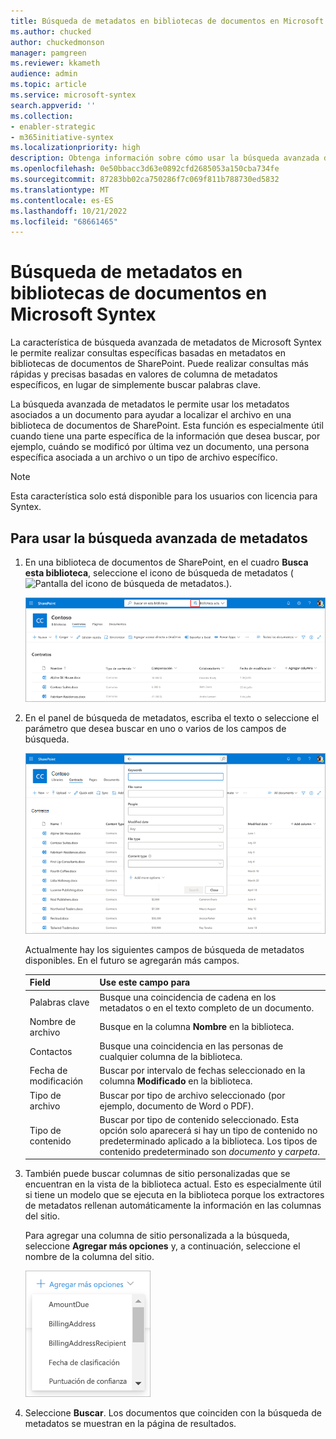 ```yaml
---
title: Búsqueda de metadatos en bibliotecas de documentos en Microsoft Syntex
ms.author: chucked
author: chuckedmonson
manager: pamgreen
ms.reviewer: kkameth
audience: admin
ms.topic: article
ms.service: microsoft-syntex
search.appverid: ''
ms.collection:
- enabler-strategic
- m365initiative-syntex
ms.localizationpriority: high
description: Obtenga información sobre cómo usar la búsqueda avanzada de metadatos y buscar columnas de sitio personalizadas para buscar elementos en bibliotecas de documentos de SharePoint mediante Microsoft Syntex.
ms.openlocfilehash: 0e50bbacc3d63e0892cfd2685053a150cba734fe
ms.sourcegitcommit: 87283bb02ca750286f7c069f811b788730ed5832
ms.translationtype: MT
ms.contentlocale: es-ES
ms.lasthandoff: 10/21/2022
ms.locfileid: "68661465"
---
```

# <a name="search-for-metadata-in-document-libraries-in-microsoft-syntex"></a>Búsqueda de metadatos en bibliotecas de documentos en Microsoft Syntex

La característica de búsqueda avanzada de metadatos de Microsoft Syntex le permite realizar consultas específicas basadas en metadatos en bibliotecas de documentos de SharePoint. Puede realizar consultas más rápidas y precisas basadas en valores de columna de metadatos específicos, en lugar de simplemente buscar palabras clave.

La búsqueda avanzada de metadatos le permite usar los metadatos asociados a un documento para ayudar a localizar el archivo en una biblioteca de documentos de SharePoint. Esta función es especialmente útil cuando tiene una parte específica de la información que desea buscar, por ejemplo, cuándo se modificó por última vez un documento, una persona específica asociada a un archivo o un tipo de archivo específico.

> [!NOTE]
> Esta característica solo está disponible para los usuarios con licencia para Syntex. 

## <a name="to-use-advanced-metadata-search"></a>Para usar la búsqueda avanzada de metadatos

1. En una biblioteca de documentos de SharePoint, en el cuadro **Busca esta biblioteca**, seleccione el icono de búsqueda de metadatos (![Pantalla del icono de búsqueda de metadatos.](../media/content-understanding/metadata-search-icon.png)).

    ![Captura de pantalla de una página de biblioteca de documentos que muestra el cuadro de búsqueda con el icono de búsqueda de metadatos resaltado.](../media/content-understanding/metadata-search-box.png)

2. En el panel de búsqueda de metadatos, escriba el texto o seleccione el parámetro que desea buscar en uno o varios de los campos de búsqueda.

    ![Captura de pantalla de una página de biblioteca de documentos que muestra el panel de búsqueda de metadatos.](../media/content-understanding/metadata-search-pane.png)

   Actualmente hay los siguientes campos de búsqueda de metadatos disponibles. En el futuro se agregarán más campos.

   |Field    |Use este campo para  |
   |---------|---------|
   |Palabras clave |Busque una coincidencia de cadena en los metadatos o en el texto completo de un documento. |
   |Nombre de archivo     |Busque en la columna **Nombre** en la biblioteca.          |
   |Contactos   |Busque una coincidencia en las personas de cualquier columna de la biblioteca.   |
   |Fecha de modificación |Buscar por intervalo de fechas seleccionado en la columna **Modificado** en la biblioteca.         |
   |Tipo de archivo     |Buscar por tipo de archivo seleccionado (por ejemplo, documento de Word o PDF).        |
   |Tipo de contenido  |Buscar por tipo de contenido seleccionado. Esta opción solo aparecerá si hay un tipo de contenido no predeterminado aplicado a la biblioteca. Los tipos de contenido predeterminado son *documento* y *carpeta*.        |

3. También puede buscar columnas de sitio personalizadas que se encuentran en la vista de la biblioteca actual. Esto es especialmente útil si tiene un modelo que se ejecuta en la biblioteca porque los extractores de metadatos rellenan automáticamente la información en las columnas del sitio.  

    Para agregar una columna de sitio personalizada a la búsqueda, seleccione **Agregar más opciones** y, a continuación, seleccione el nombre de la columna del sitio.

    ![Captura de pantalla del menú Agregar más opciones en el panel de búsqueda de metadatos.](../media/content-understanding/metadata-search-add-more-options.png)

4. Seleccione **Buscar**. Los documentos que coinciden con la búsqueda de metadatos se muestran en la página de resultados. 
